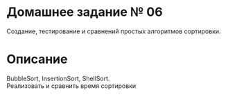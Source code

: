 # Домашнее задание № 06
Создание, тестирование и сравнений простых алгоритмов сортировки.

# Описание
BubbleSort, InsertionSort, ShellSort.  
Реализовать и сравнить время сортировки
